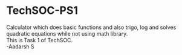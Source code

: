 # TechSOC-PS1
Calculator which does basic functions and also trigo, log and solves quadratic equations while not using math library.
<br>
This is Task 1 of TechSOC.
<br>
-Aadarsh S